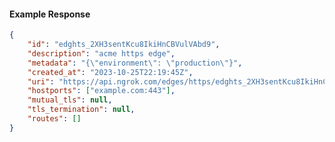 <!-- Code generated for API Clients. DO NOT EDIT. -->

#### Example Response

```json
{
	"id": "edghts_2XH3sentKcu8IkiHnCBVulVAbd9",
	"description": "acme https edge",
	"metadata": "{\"environment\": \"production\"}",
	"created_at": "2023-10-25T22:19:45Z",
	"uri": "https://api.ngrok.com/edges/https/edghts_2XH3sentKcu8IkiHnCBVulVAbd9",
	"hostports": ["example.com:443"],
	"mutual_tls": null,
	"tls_termination": null,
	"routes": []
}
```
